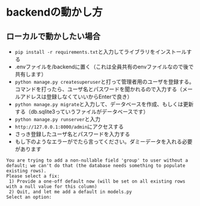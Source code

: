 # backendの動かし方

## ローカルで動かしたい場合

- `pip install -r requirements.txt`と入力してライブラリをインストールする
- .envファイルを/backendに置く（これは全員共有のenvファイルなので後で共有します）
- `python manage.py createsuperuser`と打って管理者用のユーザを登録する。
コマンドを打ったら、ユーザ名とパスワードを聞かれるので入力する（メールアドレスは登録しなくていいからEnterで良き）
- `python manage.py migrate`と入力して、データベースを作成、もしくは更新する（db.sqlite3っていうファイルがデータベースです）
- `python manage.py runserver`と入力
- `http://127.0.0.1:8000/admin`にアクセスする
- さっき登録したユーザ名とパスワードを入力する
- もし下のようなエラーがでたら言ってください。ダミーデータを入れる必要があります
```
You are trying to add a non-nullable field 'group' to user without a default; we can't do that (the database needs something to populate existing rows).
Please select a fix:
 1) Provide a one-off default now (will be set on all existing rows with a null value for this column)
 2) Quit, and let me add a default in models.py
Select an option:
```